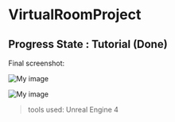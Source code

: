 # VirtualRoomProject

## Progress State : Tutorial (Done)

Final screenshot:

![My image](https://github.com/chocolateHszd/VirtualRoomProject/blob/master/Screenshots/Screenshot%202015-06-07%2014.23.26.png)

![My image](
https://github.com/chocolateHszd/VirtualRoomProject/blob/master/Screenshots/Screenshot%202015-06-07%2017.12.16.png)
> tools used: Unreal Engine 4